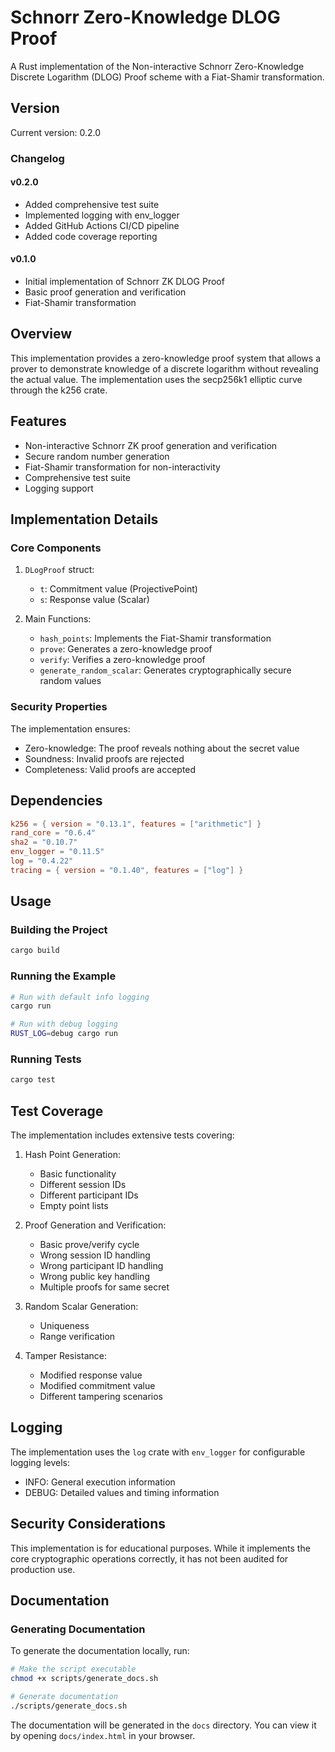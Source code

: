 # Schnorr Zero-Knowledge DLOG Proof



A Rust implementation of the Non-interactive Schnorr Zero-Knowledge Discrete Logarithm (DLOG) Proof scheme with a Fiat-Shamir transformation.

## Version

Current version: 0.2.0

### Changelog

#### v0.2.0
- Added comprehensive test suite
- Implemented logging with env_logger
- Added GitHub Actions CI/CD pipeline
- Added code coverage reporting

#### v0.1.0
- Initial implementation of Schnorr ZK DLOG Proof
- Basic proof generation and verification
- Fiat-Shamir transformation

## Overview

This implementation provides a zero-knowledge proof system that allows a prover to demonstrate knowledge of a discrete logarithm without revealing the actual value. The implementation uses the secp256k1 elliptic curve through the k256 crate.

## Features

- Non-interactive Schnorr ZK proof generation and verification
- Secure random number generation
- Fiat-Shamir transformation for non-interactivity
- Comprehensive test suite
- Logging support

## Implementation Details

### Core Components

1. `DLogProof` struct:
   - `t`: Commitment value (ProjectivePoint)
   - `s`: Response value (Scalar)

2. Main Functions:
   - `hash_points`: Implements the Fiat-Shamir transformation
   - `prove`: Generates a zero-knowledge proof
   - `verify`: Verifies a zero-knowledge proof
   - `generate_random_scalar`: Generates cryptographically secure random values

### Security Properties

The implementation ensures:
- Zero-knowledge: The proof reveals nothing about the secret value
- Soundness: Invalid proofs are rejected
- Completeness: Valid proofs are accepted

## Dependencies

```toml
k256 = { version = "0.13.1", features = ["arithmetic"] }
rand_core = "0.6.4"
sha2 = "0.10.7"
env_logger = "0.11.5"
log = "0.4.22"
tracing = { version = "0.1.40", features = ["log"] }
```

## Usage

### Building the Project

```bash
cargo build
```

### Running the Example

```bash
# Run with default info logging
cargo run

# Run with debug logging
RUST_LOG=debug cargo run
```

### Running Tests

```bash
cargo test
```

## Test Coverage

The implementation includes extensive tests covering:

1. Hash Point Generation:
   - Basic functionality
   - Different session IDs
   - Different participant IDs
   - Empty point lists

2. Proof Generation and Verification:
   - Basic prove/verify cycle
   - Wrong session ID handling
   - Wrong participant ID handling
   - Wrong public key handling
   - Multiple proofs for same secret

3. Random Scalar Generation:
   - Uniqueness
   - Range verification

4. Tamper Resistance:
   - Modified response value
   - Modified commitment value
   - Different tampering scenarios

## Logging

The implementation uses the `log` crate with `env_logger` for configurable logging levels:
- INFO: General execution information
- DEBUG: Detailed values and timing information

## Security Considerations

This implementation is for educational purposes. While it implements the core cryptographic operations correctly, it has not been audited for production use.

## Documentation

### Generating Documentation

To generate the documentation locally, run:

```bash
# Make the script executable
chmod +x scripts/generate_docs.sh

# Generate documentation
./scripts/generate_docs.sh
```

The documentation will be generated in the `docs` directory. You can view it by opening `docs/index.html` in your browser.